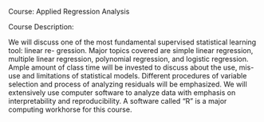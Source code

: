 Course: Applied Regression Analysis

Course Description:

We will discuss one of the most fundamental supervised statistical learning tool: linear re- gression. Major topics covered are simple linear regression, multiple linear regression, polynomial regression, and logistic regression. Ample amount of class time will be invested to discuss about the use, mis-use and limitations of statistical models. Different procedures of variable selection and process of analyzing residuals will be emphasized. We will extensively use computer software to analyze data with emphasis on interpretability and reproducibility. A software called “R” is a major computing workhorse for this course.
